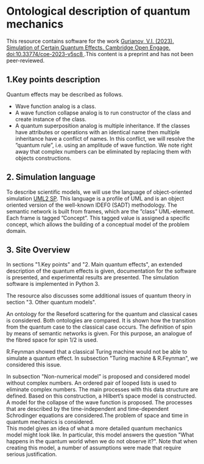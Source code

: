# Ontological description of quantum mechanics
This resource contains software for the work [Gurianov, V.I. (2023). Simulation of Certain Quantum Effects. Cambridge Open Engage. doi:10.33774/coe-2023-v5sc8 ](https://www.cambridge.org/engage/coe/article-details/6401b76a37e01856dc125cda).This content is a preprint and has not been peer-reviewed.    

## 1.Key points description
Quantum effects may be described as follows.

 * Wave function analog is a class.
 * A wave function collapse analog is to run constructor of the class and create instance of the class.
 * A quantum superposition analog is multiple inheritance. If the classes have attributes or operations with an identical name then multiple inheritance have a conflict of names. In this conflict, we will resolve the ”quantum rule”, i.e. using an amplitude of wave function. We note right away that complex numbers can be eliminated by replacing them with objects constructions. 

## 2. Simulation language  

To describe scientific models, we will use the language of object-oriented simulation [UML2 SP](https://vgurianov.github.io/uml-sp/). This language is a profile of UML and is an object oriented version of the well-known IDEF0 (SADT) methodology. The semantic network is built from frames, which are the ”class” UML-element. Each frame is tagged ”Concept”. This tagged value is assigned a specific concept, which allows the building of a conceptual model of the problem domain. 


## 3. Site Overview
In sections "1.Key points" and "2. Main quantum effects", an extended description of the quantum effects is given, documentation for the software is presented, and experimental results are presented. The simulation software is implemented in Python 3.  

The resource also discusses some additional issues of quantum theory in section "3. Other quantum models".  

An ontology for the Reseford scattering for the quantum and classical cases is considered. Both ontologies are compared. It is shown how the transition from the quantum case to the classical case occurs. The definition of spin by means of semantic networks is given. For this purpose, an analogue of the fibred space for spin 1/2 is used.  

R.Feynman showed that a classical Turing machine would not be able to simulate a quantum effect. In subsection "Turing machine & R.Feynman", we considered this issue.  

In subsection  "Non-numerical model" is proposed and considered model without complex numbers. An ordered pair of looped lists is used to eliminate complex numbers. The main processes with this data structure are defined. Based on this construction, a Hilbert’s space model is constructed. A model for the collapse of the wave function is proposed. The processes that are described by the time-independent and time-dependent Schrodinger equations are considered.The problem of space
and time in quantum mechanics is considered.  
This model gives an idea of what a more detailed quantum mechanics model might look like. In particular, this model answers the question "What happens in the quantum world when we do not observe it?". Note that when creating this model, a number of assumptions were made that require serious justification.
